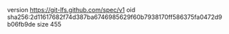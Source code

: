 version https://git-lfs.github.com/spec/v1
oid sha256:2d11617682f74d387ba6746985629f60b7938170ff586375fa0472d9b06fb9de
size 455
